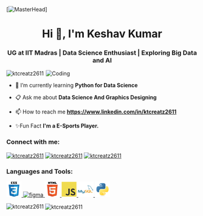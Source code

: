 [![MasterHead](https://user-images.githubusercontent.com/90236635/232446433-d5540fa2-fe28-4bb8-b929-cdb51fe61336.gif)]
<h1 align="center">Hi 👋, I'm Keshav Kumar</h1>
<h3 align="center">UG at IIT Madras | Data Science Enthusiast | Exploring Big Data and AI</h3>
<img align="right" alt="Coding" width="400" src="https://cdn.dribbble.com/users/1162077/screenshots/3848914/programmer.gif">

<p align="left"> <img src="https://komarev.com/ghpvc/?username=ktcreatz2611&label=Profile%20views&color=0e75b6&style=flat" alt="ktcreatz2611" /> </p>

- 🌱 I’m currently learning **Python for Data Science**

- 📋 Ask me about **Data Science And Graphics Designing**

- 📫 How to reach me **https://www.linkedin.com/in/ktcreatz2611**

- ✨Fun Fact **I'm a E-Sports Player.**

<h3 align="left">Connect with me:</h3>
<p align="left">
<a href="https://linkedin.com/in/ktcreatz2611" target="blank"><img align="center" src="https://raw.githubusercontent.com/rahuldkjain/github-profile-readme-generator/master/src/images/icons/Social/linked-in-alt.svg" alt="ktcreatz2611" height="30" width="40" /></a>
<a href="https://instagram.com/ktcreatz2611" target="blank"><img align="center" src="https://raw.githubusercontent.com/rahuldkjain/github-profile-readme-generator/master/src/images/icons/Social/instagram.svg" alt="ktcreatz2611" height="30" width="40" /></a>
<a href="https://discord.gg/ktcreatz2611" target="blank"><img align="center" src="https://raw.githubusercontent.com/rahuldkjain/github-profile-readme-generator/master/src/images/icons/Social/discord.svg" alt="ktcreatz2611" height="30" width="40" /></a>
</p>

<h3 align="left">Languages and Tools:</h3>
<p align="left"> <a href="https://www.w3schools.com/css/" target="_blank" rel="noreferrer"> <img src="https://raw.githubusercontent.com/devicons/devicon/master/icons/css3/css3-original-wordmark.svg" alt="css3" width="40" height="40"/> </a> <a href="https://www.figma.com/" target="_blank" rel="noreferrer"> <img src="https://www.vectorlogo.zone/logos/figma/figma-icon.svg" alt="figma" width="40" height="40"/> </a> <a href="https://www.w3.org/html/" target="_blank" rel="noreferrer"> <img src="https://raw.githubusercontent.com/devicons/devicon/master/icons/html5/html5-original-wordmark.svg" alt="html5" width="40" height="40"/> </a> <a href="https://developer.mozilla.org/en-US/docs/Web/JavaScript" target="_blank" rel="noreferrer"> <img src="https://raw.githubusercontent.com/devicons/devicon/master/icons/javascript/javascript-original.svg" alt="javascript" width="40" height="40"/> </a> <a href="https://www.mysql.com/" target="_blank" rel="noreferrer"> <img src="https://raw.githubusercontent.com/devicons/devicon/master/icons/mysql/mysql-original-wordmark.svg" alt="mysql" width="40" height="40"/> </a> <a href="https://www.python.org" target="_blank" rel="noreferrer"> <img src="https://raw.githubusercontent.com/devicons/devicon/master/icons/python/python-original.svg" alt="python" width="40" height="40"/> </a> </p>

<p><img align="left" src="https://github-readme-stats.vercel.app/api/top-langs?username=ktcreatz2611&show_icons=true&locale=en&layout=compact" alt="ktcreatz2611" /></p>

<p>&nbsp;<img align="center" src="https://github-readme-stats.vercel.app/api?username=ktcreatz2611&show_icons=true&locale=en" alt="ktcreatz2611" /></p>
